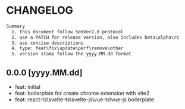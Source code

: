 # CHANGELOG

```txt
Summary
  1. this document follow SemVer2.0 protocol
  2. use a PATCH for release version, also includes beta\alpha\rc
  3. use concise descriptions
  4. type: feat\fix\update\perf\remove\other
  5. version stamp follow the yyyy.MM.dd format
```

## 0.0.0 [yyyy.MM.dd]

- feat: initial
- feat: boilerplate for create chrome extension with vite2
- feat: react-ts\svelte-ts\svelte-js\vue-ts\vue-js boilerplate
